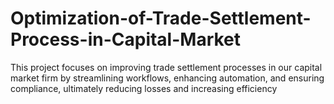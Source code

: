 # Optimization-of-Trade-Settlement-Process-in-Capital-Market
This project focuses on improving trade settlement processes in our capital market firm by streamlining workflows, enhancing automation, and ensuring compliance, ultimately reducing losses and increasing efficiency
